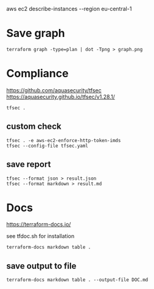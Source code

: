 aws ec2 describe-instances --region eu-central-1

# Save graph
    terraform graph -type=plan | dot -Tpng > graph.png

# Compliance
https://github.com/aquasecurity/tfsec
https://aquasecurity.github.io/tfsec/v1.28.1/

    tfsec .

## custom check
    tfsec . -e aws-ec2-enforce-http-token-imds
    tfsec --config-file tfsec.yaml

## save report
    tfsec --format json > result.json
    tfsec --format markdown > result.md

# Docs
https://terraform-docs.io/

see tfdoc.sh for installation

    terraform-docs markdown table .

## save output to file
    terraform-docs markdown table . --output-file DOC.md